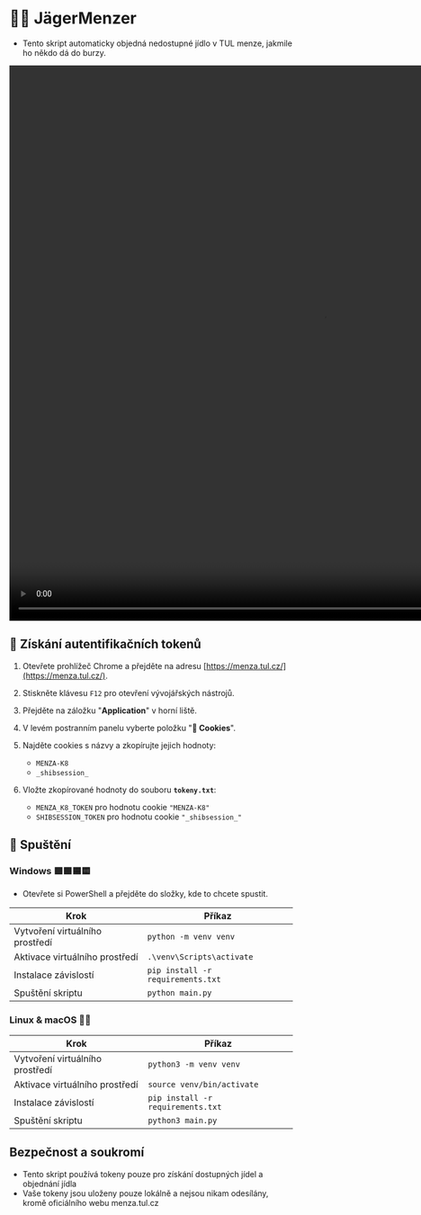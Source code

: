 # 🌭🎯 JägerMenzer

- Tento skript automaticky objedná nedostupné jídlo v TUL menze, jakmile ho někdo dá do burzy.

<video width="1114" height="988" controls>
  <source src="https://github.com/user-attachments/assets/14ddb673-1be3-4c28-82ba-ffb4ebcbacb0" type="video/mp4">
  Tvůj prohlížeč nepodporuje video tag.
</video>
  
## 🔑 Získání autentifikačních tokenů

1. Otevřete prohlížeč Chrome a přejděte na adresu [https://menza.tul.cz/](https://menza.tul.cz/).

2. Stiskněte klávesu `F12` pro otevření vývojářských nástrojů.

3. Přejděte na záložku "**Application**" v horní liště.

4. V levém postranním panelu vyberte položku "**🍪 Cookies**". 

5. Najděte cookies s názvy a zkopírujte jejich hodnoty:
    - `MENZA-K8`
    - `_shibsession_`

6. Vložte zkopírované hodnoty do souboru **`tokeny.txt`**:
    - `MENZA_K8_TOKEN` pro hodnotu cookie `"MENZA-K8"`
    - `SHIBSESSION_TOKEN` pro hodnotu cookie `"_shibsession_"`

## 🚀 Spuštění

### **Windows** 🟥🟩🟦🟨
- Otevřete si PowerShell a přejděte do složky, kde to chcete spustit.

| Krok | Příkaz |
| ---- | ------ |
| Vytvoření virtuálního prostředí | `python -m venv venv` |
| Aktivace virtuálního prostředí | `.\venv\Scripts\activate` |
| Instalace závislostí | `pip install -r requirements.txt` |
| Spuštění skriptu | `python main.py` |

### **Linux & macOS** 🐧🍎
| Krok | Příkaz |
| ---- | ------ |
| Vytvoření virtuálního prostředí | `python3 -m venv venv` |
| Aktivace virtuálního prostředí | `source venv/bin/activate` |
| Instalace závislostí | `pip install -r requirements.txt` |
| Spuštění skriptu | `python3 main.py` |




## Bezpečnost a soukromí
- Tento skript používá tokeny pouze pro získání dostupných jídel a objednání jídla
- Vaše tokeny jsou uloženy pouze lokálně a nejsou nikam odesílány, kromě oficiálního webu menza.tul.cz
